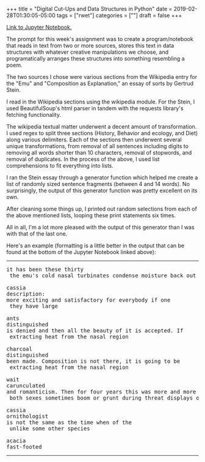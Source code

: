 +++
title = "Digital Cut-Ups and Data Structures in Python"
date = 2019-02-28T01:30:05-05:00
tags = ["rwet"]
categories = [""]
draft = false
+++

[Link to Jupyter Notebook.](https://github.com/michaeljblum/rwet/blob/master/Assignment_3.ipynb)

The prompt for this week's assignment was to create a program/notebook that reads in text from two or more sources, stores this text in data structures with whatever creative manipulations we choose, and programatically arranges these structures into something resembling a poem. 

The two sources I chose were various sections from the Wikipedia entry for the "Emu" and "Composition as Explanation," an essay of sorts by Gertrud Stein.

I read in the Wikipedia sections using the wikipedia module. For the Stein, I used BeautifulSoup's html parser in tandem with the requests library's fetching functionality.

The wikipedia textual matter underwent a decent amount of transformation. I used regex to split three sections (History, Behavior and ecology, and Diet) along various delimiters. Each of the sections then underwent several unique transformations, from removal of all sentences including digits to removing all words shorter than 10 characters, removal of stopwords, and removal of duplicates. In the process of the above, I used list comprehensions to fit everything into lists. 

I ran the Stein essay through a generator function which helped me create a list of randomly sized sentence fragments (between 4 and 14 words). No surprisingly, the output of this generator function was pretty excellent on its own. 

After cleaning some things up, I printed out random selections from each of the above mentioned lists, looping these print statements six times.

All in all, I'm a lot more pleased with the output of this generator than I was with that of the last one.

Here's an example (formatting is a little better in the output that can be found at the bottom of the Jupyter Notebook linked above):

***
<pre>
it has been these thirty
 the emu's cold nasal turbinates condense moisture back out of the air and absorb it for reuse

cassia
description:
more exciting and satisfactory for everybody if one
 they have large

ants
distinguished
is denied and then all the beauty of it is accepted. If
 extracting heat from the nasal region

charcoal
distinguished
been made. Composition is not there, it is going to be
 extracting heat from the nasal region

wait
carunculated
and romanticism. Then for four years this was more and more different even though this
 both sexes sometimes boom or grunt during threat displays or on encountering strange objects

cassia
ornithologist
is not the same as the time when of the
 unlike some other species

acacia
fast-footed
</pre>
***